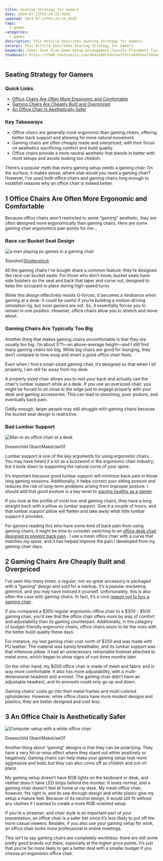 ```yaml
---
title: Seating Strategy for Gamers
date: 2024-07-12T03:24:25.934Z
updated: 2024-07-13T03:24:25.934Z
tags:
  - games
categories:
  - games
description: This Article Describes Seating Strategy for Gamers
excerpt: This Article Describes Seating Strategy for Gamers
keywords: Gamer Seat Plan,Game Setup Arrangement,Console Placement Tips,PC Layout Guide,Optimal Gaming Position,Ergonomic Gamer Posture,Gamers' Comfort Strategy
thumbnail: https://thmb.techidaily.com/d04a298cb4efeef55fca68d7eaf14aa0f3c43f69fcef497082e91bf17afd4582.jpg
---
```


## Seating Strategy for Gamers

### Quick Links

* [Office Chairs Are Often More Ergonomic and Comfortable](#office-chairs-are-often-more-ergonomic-and-comfortable)
* [Gaming Chairs Are Cheaply Built and Overpriced](#gaming-chairs-are-cheaply-built-and-overpriced)
* [An Office Chair Is Aesthetically Safer](#an-office-chair-is-aesthetically-safer)

### Key Takeaways

* Office chairs are generally more ergonomic than gaming chairs, offering better back support and allowing for more natural movement.
* Gaming chairs are often cheaply made and overpriced, with their focus on aesthetics sacrificing comfort and build quality.
* Office chairs provide a more neutral aesthetic that blends in better with most setups and avoids looking too childish.

 There’s a popular myth that every gaming setup needs a gaming chair. On the surface, it makes sense; where else would you need a gaming chair? However, I’ve used both office chairs and gaming chairs long enough to establish reasons why an office chair is indeed better.

## 1 Office Chairs Are Often More Ergonomic and Comfortable

 Because office chairs aren’t restricted to some “gaming” aesthetic, they are often designed more ergonomically than gaming chairs. Here are some gaming chair ergonomics pain points for me...

### Race car Bucket Seat Design
![a man playing pc games in a gaming chair](https://static1.makeuseofimages.com/wordpress/wp-content/uploads/2024/05/a-man-playing-pc-games-in-a-gaming-chair.jpg)

 Standret/[Shutterstock](https://www.shutterstock.com/image-photo/next-gen-graphics-online-streamer-playing-2159933123)

 All the gaming chairs I’ve bought share a common feature: they’re designed like race-car bucket seats. For those who don’t know, bucket seats have side bolsters on the seat and back that taper and curve out, designed to keep the occupant in place during high-speed turns.

 While this design effectively resists G-forces, it becomes a hindrance when gaming at a desk. It could be useful if you’re building a motion-driving simulation rig, but most gamers are not. So, it essentially forces you to remain in one position. However, office chairs allow you to stretch and move about.

### Gaming Chairs Are Typically Too Big

 Another thing that makes gaming chairs uncomfortable is that they are usually too big. I’m about 5’11—an above-average height—and I still find many gaming chairs too big. While big chairs are good for lounging, they don’t compare to how snug and smart a good office chair feels.

 Even when I find a small-sized gaming chair, it’s designed so that when I sit properly, I am still far away from my desk.

 A properly sized chair allows you to rest your back and actually use the chair's lumbar support while at a desk. If you use an oversized chair, you might be forced to sit close to the edge just to engage properly with your desk and gaming accessories. This can lead to slouching, poor posture, and eventually back pain.

 Oddly enough, larger people may still struggle with gaming chairs because the bucket seat design is restrictive.

### Bad Lumbar Support
![Man in an office chair at a desk](https://static1.makeuseofimages.com/wordpress/wp-content/uploads/wm/2024/05/man-in-an-office-chair-at-a-desk.jpg)

 Dreamchild Obari/MakeUseOf

 Lumbar support is one of the key arguments for using ergonomic chairs. You may have heard it a lot as a buzzword in the ergonomic chair industry, but it boils down to supporting the natural curve of your spine.

 It’s important because good lumbar support will minimize back pain in those long gaming sessions. Additionally, it helps correct your sitting posture and reduces the risk of long-term problems arising from improper posture. I should add that good posture is a key tenet to [staying healthy as a gamer](https://www.makeuseof.com/tips-to-stay-healthy-as-a-gamer/) .

 If you look at the profile of most low-end gaming chairs, they have a long, straight back with a pillow as lumbar support. Give it a couple of hours, and that lumbar support pillow will flatten and take away what little lumbar support it provides.

 For gamers reading this who have some kind of back pain from using gaming chairs, it might be time to consider switching to an [office desk chair designed to prevent back pain](https://www.makeuseof.com/tag/the-5-best-office-chairs-you-can-buy-right-now/) . I use a mesh office chair with a curve that matches my spine, and it has helped improve the pain I developed from my gaming chair days.

## 2 Gaming Chairs Are Cheaply Built and Overpriced

 I’ve seen this many times: a regular, not-so-great accessory is packaged with a “gaming” design and sold for a markup. It’s a popular marketing gimmick, and you may have noticed it yourself. Unfortunately, this is also often the case with gaming chairs. In fact, it’s a core [reason not to buy a gaming chair](https://www.makeuseof.com/dont-buy-a-gaming-chair-reasons-why/) .

 If you compared a $300 regular ergonomic office chair to a $300 - $500 gaming chair, you’d see that the office chair offers more by way of comfort and adjustability than its gaming counterpart. Additionally, in the category of budget-friendly ergonomic chairs, office chairs seem to be the ones with the better build quality these days.

 For instance, my last gaming chair cost north of $250 and was made with PU leather. The material was barely breathable, and its lumbar support was that infamous pillow. It had an unnecessary retractable footrest attached to metal arms, which began to show signs of rust three months later.

 On the other hand, my $200 office chair is made of mesh and fabric and is way more comfortable. It also has more adjustability, with a multi-dimensional headrest and armrest. The gaming chair didn’t have an adjustable headrest, and its armrests could only go up and down.

 Gaming chairs’ costs go into their metal frames and multi-colored upholsteries. However, while office chairs have more modest designs and plastics, they are better designed and cost less.

## 3 An Office Chair Is Aesthetically Safer
![Computer setup with a white office chair](https://static1.makeuseofimages.com/wordpress/wp-content/uploads/wm/2024/05/computer-setup-with-a-white-office-chair.jpg)

 Dreamchild Obari/MakeUseOf

 Another thing about “gaming” designs is that they can be polarizing. They have a very hit-or-miss effect where they stand out either positively or negatively. Gaming chairs can help make your gaming setup look more aggressive and bold, but they can also come off as childish and out-of-place.

 My gaming setup doesn’t have RGB lights on the keyboard or desk, and neither does it have LED strips behind the monitor. It looks normal, and a gaming chair doesn’t feel at home at my desk. My mesh office chair, however, fits right in, and its see-through design and white plastic give my setup a mature feel. Because of its neutral design, it would still fit without any clashes if I wanted to create a more RGB-oriented setup.

 If you’re a streamer, and chair style is an important part of your presentation, an office chair is a safer bet since it’s less likely to put off the more casual viewers. Besides, if you also use your gaming setup for work, an office chair looks more professional in online meetings.

 This isn’t to say gaming chairs are completely worthless; there are still some pretty good brands out there, especially at the higher price points. It’s just that you’re far more likely to get a better deal with a smaller budget if you choose an ergonomic office chair.


<ins class="adsbygoogle"
     style="display:block"
     data-ad-format="autorelaxed"
     data-ad-client="ca-pub-7571918770474297"
     data-ad-slot="1223367746"></ins>



<ins class="adsbygoogle"
     style="display:block"
     data-ad-client="ca-pub-7571918770474297"
     data-ad-slot="8358498916"
     data-ad-format="auto"
     data-full-width-responsive="true"></ins>




